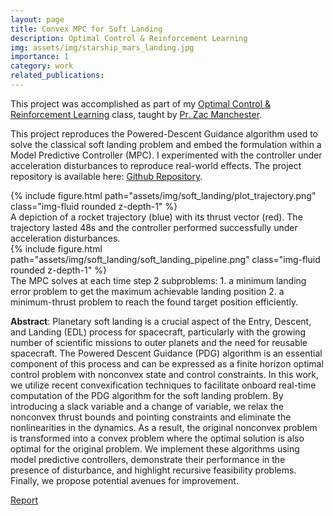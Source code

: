 ```yaml
---
layout: page
title: Convex MPC for Soft Landing
description: Optimal Control & Reinforcement Learning
img: assets/img/starship_mars_landing.jpg
importance: 1
category: work
related_publications: 
---
```


This project was accomplished as part of my [Optimal Control & Reinforcement Learning](https://github.com/Optimal-Control-16-745/) class, taught by [Pr. Zac Manchester](http://rexlab.ri.cmu.edu/).


This project reproduces the Powered-Descent Guidance algorithm used to solve the classical soft landing problem and embed the formulation within a Model Predictive Controller (MPC). I experimented with the controller under acceleration disturbances to reproduce real-world effects. The project repository is available here: [Github Repository](https://github.com/Ibrassow/soft_landing_mpc).

<div class="row justify-content-sm-center align-items-center">
    <div class="col-sm-9 mt-3 mt-md-0">
        {% include figure.html path="assets/img/soft_landing/plot_trajectory.png" class="img-fluid rounded z-depth-1" %}
    </div>
</div>

<div class="caption">
    A depiction of a rocket trajectory (blue) with its thrust vector (red). The trajectory lasted 48s and the controller performed successfully under acceleration disturbances.
</div>

<div class="row justify-content-sm-center">
    <div class="col-sm mt-3 mt-md-0">
        {% include figure.html path="assets/img/soft_landing/soft_landing_pipeline.png" class="img-fluid rounded z-depth-1" %}
    </div>
</div>
<div class="caption">
    The MPC solves at each time step 2 subproblems: 1. a minimum landing error problem to get the maximum achievable landing position 2. a minimum-thrust problem to reach the found target position efficiently.
</div>


**Abstract**: Planetary soft landing is a crucial aspect of the Entry, Descent, and Landing (EDL) process for spacecraft, particularly with the growing number of scientific missions to outer planets and the need for reusable spacecraft. The Powered Descent Guidance (PDG) algorithm is an essential component of this process and can be expressed as a finite horizon optimal control problem with nonconvex state and control constraints. In this work, we utilize recent convexification techniques to facilitate onboard real-time computation of the PDG algorithm for the soft landing problem. By introducing a slack variable and a change of variable, we relax the nonconvex thrust bounds and pointing constraints and eliminate the nonlinearities in the dynamics. As a result, the original nonconvex problem is transformed into a convex problem where the optimal solution is also optimal for the original problem. We implement these algorithms using model predictive controllers, demonstrate their performance in the presence of disturbance, and highlight recursive feasibility problems. Finally, we propose potential avenues for improvement.

[Report](https://drive.google.com/file/d/1znKFxS9bnGO07kgCUI014uDOXs5Ije3o/view?usp=sharing)




